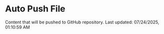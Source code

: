 # Auto Push File

Content that will be pushed to GitHub repository.
Last updated: 07/24/2025, 01:10:59 AM